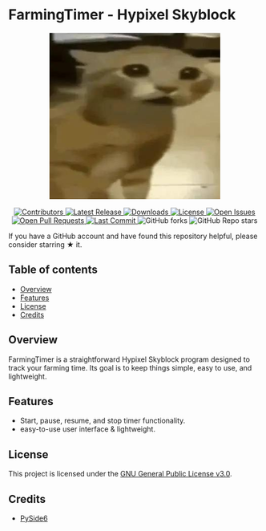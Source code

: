 # FarmingTimer - Hypixel Skyblock

<p align="center">
  <a href="https://github.com/VermeilChan/FarmingTimer">
    <img src="Assets/readme.png" alt="Stupid Car">
  </a>
</p>

<p align="center">
  <a href="https://github.com/VermeilChan/FarmingTimer/graphs/contributors">
    <img alt="Contributors" src="https://img.shields.io/github/contributors/VermeilChan/FarmingTimer" />
  </a>
  <a href="https://github.com/VermeilChan/FarmingTimer/releases">
    <img alt="Latest Release" src="https://img.shields.io/github/release/VermeilChan/FarmingTimer" />
  </a>
  <a href="https://github.com/VermeilChan/FarmingTimer/releases">
    <img alt="Downloads" src="https://img.shields.io/github/downloads/VermeilChan/FarmingTimer/total" />
  </a>
  <a href="https://github.com/VermeilChan/FarmingTimer/LICENSE">
    <img alt="License" src="https://img.shields.io/github/license/VermeilChan/FarmingTimer" />
  </a>
  <a href="https://github.com/VermeilChan/FarmingTimer/issues">
    <img alt="Open Issues" src="https://img.shields.io/github/issues/VermeilChan/FarmingTimer" />
  </a>
  <a href="https://github.com/VermeilChan/FarmingTimer/pulls">
    <img alt="Open Pull Requests" src="https://img.shields.io/github/issues-pr/VermeilChan/FarmingTimer" />
  </a>
  <a href="https://github.com/VermeilChan/FarmingTimer/commits/main">
    <img alt="Last Commit" src="https://img.shields.io/github/last-commit/VermeilChan/FarmingTimer" />
  </a>
    <img alt="GitHub forks" src="https://img.shields.io/github/forks/VermeilChan/FarmingTimer" />
  </a>
    <img alt="GitHub Repo stars" src="https://img.shields.io/github/stars/VermeilChan/FarmingTimer" />
  </a>
</p>

If you have a GitHub account and have found this repository helpful, please consider starring ★ it.

## Table of contents

- [Overview](#overview)
- [Features](#features)
- [License](#license)
- [Credits](#credits)

## Overview

FarmingTimer is a straightforward Hypixel Skyblock program designed to track your farming time. Its goal is to keep things simple, easy to use, and lightweight.

## Features

- Start, pause, resume, and stop timer functionality.
- easy-to-use user interface & lightweight.

## License

This project is licensed under the [GNU General Public License v3.0](LICENSE).

## Credits

- [PySide6](https://doc.qt.io/qtforpython-6/#)
